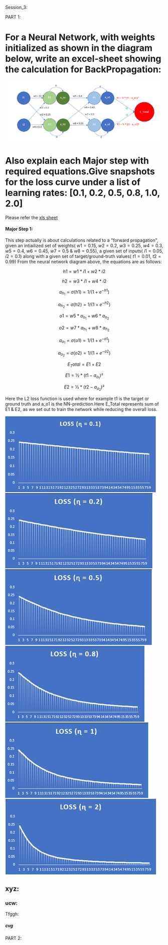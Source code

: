 Session_3:

PART 1:

# For a Neural Network, with weights initialized as shown in the diagram below, write an excel-sheet showing the calculation for BackPropagation:
![alt text](https://github.com/ojhajayant/EVA8/blob/main/session_3/Neural_Network_diagram.png "Logo Title Text 1")
# Also explain each Major step with required equations.Give snapshots for the loss curve under a list of learning rates: [0.1, 0.2, 0.5, 0.8, 1.0, 2.0] 

Please refer the [xls sheet](https://github.com/ojhajayant/EVA8/blob/main/session_2.5/EVA8_session_2_5_final_Jayant_Ojha.ipynb) 

#### Major Step 1:

This step actually is about calculations related to a "forward propagation", given an intiailized set of weights( $w1=0.15$, $w2=0.2$, $w3=0.25$, $w4=0.3$, $w5=0.4$, $w6=0.45$, $w7=0.5$ & $w8=0.55$), a given set of inputs( $i1=0.05$, $i2=0.1$) along with a given set of target/ground-truth values( $t1=0.01$, $t2=0.99$)
From the neural network diagram above, the equations are as follows:

$$ h1 = w1 * i1 + w2 * i2 $$

$$ h2 = w3 * i1 + w4 * i2 $$

$$ a_{h_1} = σ(h1) = 1/(1 + e^{-h1}) $$

$$ a_{h_2} = σ(h2) = 1/(1 + e^{-h2}) $$

$$ o1 = w5 * a_{h_1} + w6 * a_{h_2} $$

$$ o2 = w7 * a_{h_1} + w8 * a_{h_2} $$

$$ a_{o_1} = σ(o1) = 1/(1 + e^{-o1}) $$

$$ a_{o_2} = σ(o2) = 1/(1 + e^{-o2}) $$

$$ E_Total = E1 + E2 $$

$$ E1 = ½  *  (t1 - a_{o_1})² $$

$$ E2 = ½  *  (t2 - a_{o_2})² $$

Here the L2 loss function is used where for example t1 is the target or ground truth and a_o1 is the NN-prediction.Here E_Total represents sum of E1 & E2, as we set out to train the network while reducing the overall loss.



![alt text](https://github.com/ojhajayant/EVA8/blob/main/session_3/loss_curve_lr_0.1.png "Logo Title Text 1")
![alt text](https://github.com/ojhajayant/EVA8/blob/main/session_3/loss_curve_lr_0.2.png "Logo Title Text 1")
![alt text](https://github.com/ojhajayant/EVA8/blob/main/session_3/loss_curve_lr_0.5.png "Logo Title Text 1")
![alt text](https://github.com/ojhajayant/EVA8/blob/main/session_3/loss_curve_lr_0.8.png "Logo Title Text 1")
![alt text](https://github.com/ojhajayant/EVA8/blob/main/session_3/loss_curve_lr_1.0.png "Logo Title Text 1")
![alt text](https://github.com/ojhajayant/EVA8/blob/main/session_3/loss_curve_lr_2.0.png "Logo Title Text 1")


## xyz:

### ucw:
Tfggh:
 

##### cvg


PART 2:
